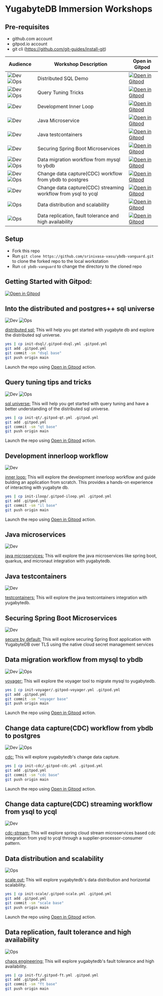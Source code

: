 # YugabyteDB Immersion Workshops

## Pre-requisites
- github.com account
- gitpod.io account
- git cli (https://github.com/git-guides/install-git)



| Audience                           | Workshop Description                                          | Open in Gitpod                                       |
| ---------------------------------- | ------------------------------------------------------------- | ---------------------------------------------------- |
| ![Dev][badge-dev]![Ops][badge-ops] | Distributed SQL Demo                                          | [![Open in Gitpod][logo-gitpod]][branch-dsql]        |
| ![Dev][badge-dev]![Ops][badge-ops] | Query Tuning Tricks                                           | [![Open in Gitpod][logo-gitpod]][branch-qt]          |
| ![Dev][badge-dev]                  | Development Inner Loop                                        | [![Open in Gitpod][logo-gitpod]][branch-iloop]       |
| ![Dev][badge-dev]                  | Java Microservice                                             | [![Open in Gitpod][logo-gitpod]][repo-ms-data]       |
| ![Dev][badge-dev]                  | Java testcontainers                                           | [![Open in Gitpod][logo-gitpod]][repo-boot-data]     |
| ![Dev][badge-dev]                  | Securing Spring Boot Microservices                            | [![Open in Gitpod][logo-gitpod]][repo-sealed-secret] |
| ![Dev][badge-dev]![Ops][badge-ops] | Data migration workflow from mysql to ybdb                    | [![Open in Gitpod][logo-gitpod]][branch-voyager]     |
| ![Dev][badge-dev]![Ops][badge-ops] | Change data capture(CDC) workflow from ybdb to postgres       | [![Open in Gitpod][logo-gitpod]][branch-cdc]         |
| ![Dev][badge-dev]                  | Change data capture(CDC) streaming workflow from ysql to ycql | [![Open in Gitpod][logo-gitpod]][repo-cdc-streams]   |
| ![Ops][badge-ops]                  | Data distribution and scalability                             | [![Open in Gitpod][logo-gitpod]][branch-scale]       |
| ![Ops][badge-ops]                  | Data replication, fault tolerance and high availability       | [![Open in Gitpod][logo-gitpod]][branch-ft]          |

[badge-dev]: https://img.shields.io/badge/dev-orange?style=for-the-badge
[badge-ops]: https://img.shields.io/badge/ops-blue?style=for-the-badge
[branch-cdc]: https://gitpod.io/#https://github.com/yogendra/ybdb-workshop/tree/ws-cdc
[branch-dsql]: https://gitpod.io/https://github.com/yogendra/ybdb-workshop/tree/ws-dsql
[branch-ft]: https://gitpod.io/#https://github.com/yogendra/ybdb-workshop/tree/ws-ft
[branch-iloop]: https://gitpod.io/#https://github.com/yogendra/ybdb-workshop/tree/ws-iloop
[branch-main]: https://gitpod.io/#https://github.com/yogendra/ybdb-workshop/tree/main
[branch-qt]: https://gitpod.io/https://github.com/yogendra/ybdb-workshop/tree/ws-qt
[branch-scale]: https://gitpod.io/#https://github.com/yogendra/ybdb-workshop/tree/ws-scale
[branch-voyager]: https://gitpod.io/#https://github.com/yogendra/ybdb-workshop/tree/ws-voyager
[logo-gitpod]: https://gitpod.io/button/open-in-gitpod.svg
[repo-boot-data]:https://gitpod.io/#https://github.com/yogendra/ybdb-workshop-boot-data
[repo-cdc-streams]: https://gitpod.io/#https://github.com/yogendra/ybdb-workshop-cdc-streams
[repo-ms-data]: https://gitpod.io/#https://github.com/yogendra/ybdb-workshop-ms-data
[repo-sealed-secret]: https://gitpod.io/#https://github.com/yogendra/ybdb-workshop-sealed-secrets




## Setup
- Fork this repo
- Run `git clone https://github.com/srinivasa-vasu/ybdb-vanguard.git` to clone the forked repo to the local workstation
- Run `cd ybdb-vanguard` to change the directory to the cloned repo

## Getting Started with Gitpod:
[![Open in Gitpod][logo-gitpod]][branch-main]

## Into the distributed and postgres++ sql universe
<div align="left">

![Dev][badge-dev]
![Ops][badge-ops]
</div>

[distributed sql:](init-dsql/README.md)
This will help you get started with yugabyte db and explore the distributed sql universe.

```bash
yes | cp init-dsql/.gitpod-dsql.yml .gitpod.yml
git add .gitpod.yml
git commit -sm "dsql base"
git push origin main
```
Launch the repo using [Open in Gitpod](#getting-started-with-gitpod) action.

## Query tuning tips and tricks
<div align="left">

![Dev][badge-dev]
![Ops][badge-ops]
</div>

[sql universe:](init-qt/README.md)
This will help you get started with query tuning and have a better understanding of the distributed sql universe.

```bash
yes | cp init-qt/.gitpod-qt.yml .gitpod.yml
git add .gitpod.yml
git commit -sm "qt base"
git push origin main
```
Launch the repo using [Open in Gitpod](#getting-started-with-gitpod) action.

## Development innerloop workflow
<div align="left">

![Dev][badge-dev]
</div>

[inner loop:](init-iloop/README.md)
This will explore the development innerloop workflow and guide bulding an application from scratch. This provides a hands-on experience of interacting with yugabyte db.

```bash
yes | cp init-iloop/.gitpod-iloop.yml .gitpod.yml
git add .gitpod.yml
git commit -sm "il base"
git push origin main
```
Launch the repo using [Open in Gitpod](#getting-started-with-gitpod) action.

## Java microservices
<div align="left">

![Dev][badge-dev]
</div>

[java microservices:](https://github.com/srinivasa-vasu/yb-ms-data)
This will explore the java microservices like spring boot, quarkus, and micronaut integration with yugabytedb.

## Java testcontainers
<div align="left">

![Dev][badge-dev]
</div>

[testcontainers:](https://github.com/srinivasa-vasu/ybdb-boot-data)
This will explore the java testcontainers integration with yugabytedb.

## Securing Spring Boot Microservices
<div align="left">

![Dev][badge-dev]
</div>

[secure by default:](https://github.com/srinivasa-vasu/ybdb-sealed-secrets)
This will explore securing Spring Boot application with YugabyteDB over TLS using the native cloud secret management services

## Data migration workflow from mysql to ybdb
<div align="left">

![Dev][badge-dev]
![Ops][badge-ops]
</div>

[voyager:](init-voyager/README.md)
This will explore the voyager tool to migrate mysql to yugabytedb.

```bash
yes | cp init-voyager/.gitpod-voyager.yml .gitpod.yml
git add .gitpod.yml
git commit -sm "voyager base"
git push origin main
```
Launch the repo using [Open in Gitpod](#getting-started-with-gitpod) action.

## Change data capture(CDC) workflow from ybdb to postgres
<div align="left">

![Dev][badge-dev]
![Ops][badge-ops]
</div>

[cdc:](init-cdc/README.md)
This will explore yugabytedb's change data capture.

```bash
yes | cp init-cdc/.gitpod-cdc.yml .gitpod.yml
git add .gitpod.yml
git commit -sm "cdc base"
git push origin main
```
Launch the repo using [Open in Gitpod](#getting-started-with-gitpod) action.

## Change data capture(CDC) streaming workflow from ysql to ycql
<div align="left">

![Dev][badge-dev]
</div>

[cdc-stream:](https://github.com/srinivasa-vasu/yb-cdc-streams)
This will explore spring cloud stream microservices based cdc integration from ysql to ycql through a supplier-processor-consumer pattern.

## Data distribution and scalability
<div align="left">

![Ops][badge-ops]
</div>

[scale out:](init-scale/README.md)
This will explore yugabytedb's data distribution and horizontal scalability.

```bash
yes | cp init-scale/.gitpod-scale.yml .gitpod.yml
git add .gitpod.yml
git commit -sm "scale base"
git push origin main
```
Launch the repo using [Open in Gitpod](#getting-started-with-gitpod) action.

## Data replication, fault tolerance and high availability
<div align="left">

![Ops][badge-ops]
</div>

[chaos engineering:](init-ft/README.md)
This will explore yugabytedb's fault tolerance and high availability.

```bash
yes | cp init-ft/.gitpod-ft.yml .gitpod.yml
git add .gitpod.yml
git commit -sm "ft base"
git push origin main
```
